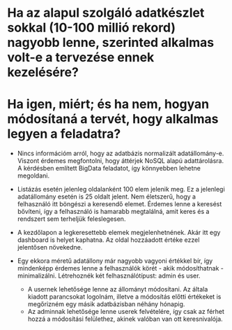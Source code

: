 # Ha az alapul szolgáló adatkészlet sokkal (10-100 millió rekord) nagyobb lenne, szerinted alkalmas volt-e a tervezése ennek kezelésére? 
# Ha igen, miért; és ha nem, hogyan módosítaná a tervét, hogy alkalmas legyen a feladatra?

- Nincs információm arról, hogy az adatbázis normalizált adatállomány-e. Viszont érdemes megfontolni, hogy áttérjek NoSQL alapú adattárolásra. A kérdésben említett BigData feladatot, így könnyebben lehetne megoldani.

- Listázás esetén jelenleg oldalanként 100 elem jelenik meg. Ez a jelenlegi adatállomány esetén is 25 oldalt jelent. Nem életszerű, hogy a felhasználó itt böngészi a keresendő elemet. Érdemes lenne a keresést bővíteni, így a felhasználó is hamarabb megtalálná, amit keres és a rendszert sem terheljük feleslegesen.

- A kezdőlapon a legkeresettebb elemek megjelenhetnének. Akár itt egy dashboard is helyet kaphatna. Az oldal hozzáadott értéke ezzel jelentősen növekedne.

- Egy ekkora méretű adatállony már nagyobb vagyoni értékkel bír, így mindenképp érdemes lenne a felhasználók körét - akik módosíthatnak - minimalizálni. Létrehoznék két felhasználótípust: admin és user.
  - A usernek lehetősége lenne az állományt módosítani. Az általa kiadott parancsokat logolnám, illetve a módosítás előtti értékeket is megőrizném egy másik adatbázisban néhány hónapig.
  - Az adminnak lehetősége lenne userek felvételére, így csak az férhet hozzá a módosítási felülethez, akinek valóban van ott keresnivalója.